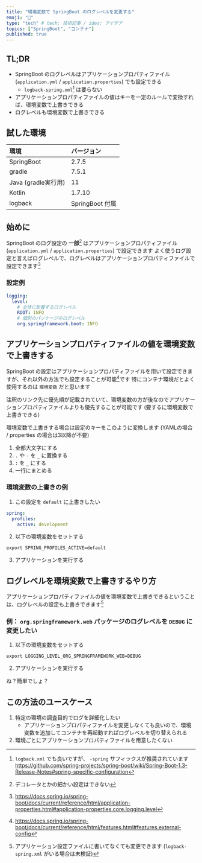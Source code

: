 ```yaml
---
title: "環境変数で SpringBoot のログレベルを変更する"
emoji: "📝"
type: "tech" # tech: 技術記事 / idea: アイデア
topics: ["SpringBoot", "コンテナ"]
published: true
---
```


## TL;DR
- SpringBoot のログレベルはアプリケーションプロパティファイル (`application.yml` / `application.properties`) でも設定できる
  - `logback-spring.xml`[^1] は要らない
- アプリケーションプロパティファイルの値はキーを一定のルールで変換すれば、環境変数で上書きできる
- ログレベルも環境変数で上書きできる

## 試した環境
| 環境 | バージョン |
| :-- | :-- |
| SpringBoot | 2.7.5 |
| gradle | 7.5.1 |
| Java (gradle実行用) | 11 |
| Kotlin | 1.7.10 |
| logback | SpringBoot 付属 |

## 始めに
SpringBoot のログ設定の **一部**[^2] はアプリケーションプロパティファイル (`application.yml` / `application.properties`) で設定できます
よく使うログ設定と言えばログレベルで、ログレベルはアプリケーションプロパティファイルで設定できます[^3]

### 設定例
```yaml:application.yml
logging:
  level:
    # 全体に影響するログレベル
    ROOT: INFO
    # 個別のパッケージのログレベル
    org.springframework.boot: INFO
```

## アプリケーションプロパティファイルの値を環境変数で上書きする
SpringBoot の設定はアプリケーションプロパティファイルを用いて設定できますが、それ以外の方法でも設定することが可能[^4]です
特にコンテナ環境だとよく使用するのは `環境変数` だと思います

注釈のリンク先に優先順が記載されていて、環境変数の方が後なのでアプリケーションプロパティファイルよりも優先することが可能です (要するに環境変数で上書きできる)

環境変数で上書きする場合は設定のキーをこのように変換します (YAMLの場合 / properties の場合は3以降が不要)
1. 全部大文字にする
2. `.` や `-` を `_` に置換する
3. `:` を `_` にする
4. 一行にまとめる

### 環境変数の上書きの例
1. この設定を `default` に上書きしたい
```yaml:application.yml
spring:
  profiles:
    active: development
```
2. 以下の環境変数をセットする
```shell
export SPRING_PROFILES_ACTIVE=default
```
3. アプリケーションを実行する

## ログレベルを環境変数で上書きするやり方
アプリケーションプロパティファイルの値を環境変数で上書きできるということは、ログレベルの設定も上書きできます[^5]

### 例： `org.springframework.web` パッケージのログレベルを `DEBUG` に変更したい
1. 以下の環境変数をセットする
```shell
export LOGGING_LEVEL_ORG_SPRINGFRAMEWORK_WEB=DEBUG
```
2. アプリケーションを実行する

ね？簡単でしょ？

## この方法のユースケース
1. 特定の環境の調査目的でログを詳細化したい
    - アプリケーションプロパティファイルを変更しなくても良いので、環境変数を追加してコンテナを再起動すればログレベルを切り替えられる
2. 環境ごとにアプリケーションプロパティファイルを用意したくない

[^1]: `logback.xml` でも良いですが、 `-spring` サフィックスが推奨されています https://github.com/spring-projects/spring-boot/wiki/Spring-Boot-1.3-Release-Notes#spring-specific-configuration
[^2]: デコレータとかの細かい設定はできない
[^3]: https://docs.spring.io/spring-boot/docs/current/reference/html/application-properties.html#application-properties.core.logging.level
[^4]: https://docs.spring.io/spring-boot/docs/current/reference/html/features.html#features.external-config
[^5]: アプリケーション設定ファイルに書いてなくても変更できます (`logback-spring.xml` がいる場合は未検証)
